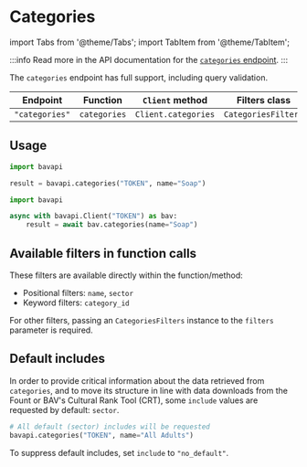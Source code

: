 # Categories

import Tabs from '@theme/Tabs';
import TabItem from '@theme/TabItem';

:::info
Read more in the API documentation for the [`categories` endpoint](/core-resources/categories.md).
:::

The `categories` endpoint has full support, including query validation.

| Endpoint       | Function     | `Client` method     | Filters class       |
| -------------- | ------------ | ------------------- | ------------------- |
| `"categories"` | `categories` | `Client.categories` | `CategoriesFilters` |

## Usage

<Tabs>
  <TabItem value="sync" label="Sync" default>

```py title="Using top-level functions"
import bavapi

result = bavapi.categories("TOKEN", name="Soap")
```

  </TabItem>
  <TabItem value="async" label="Async">

```py title="Using Client asynchronously"
import bavapi

async with bavapi.Client("TOKEN") as bav:
    result = await bav.categories(name="Soap")
```

  </TabItem>
</Tabs>

## Available filters in function calls

These filters are available directly within the function/method:

- Positional filters: `name`, `sector`
- Keyword filters: `category_id`

For other filters, passing an `CategoriesFilters` instance to the `filters` parameter is required.

## Default includes

In order to provide critical information about the data retrieved from `categories`, and to move its structure in line
with data downloads from the Fount or BAV's Cultural Rank Tool (CRT), some `include` values are requested by default:
`sector`.

```py
# All default (sector) includes will be requested
bavapi.categories("TOKEN", name="All Adults")
```

To suppress default includes, set `include` to `"no_default"`.
